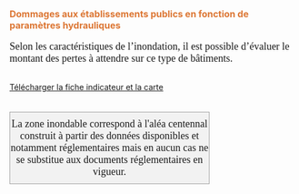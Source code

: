  <font size="3" color =" #dc7633"><b>
Dommages aux établissements publics en fonction de paramètres hydrauliques
 </b></font>
<br><br>
<font size="4.5px" face="calibri">
Selon les caractéristiques de l’inondation, il est possible d’évaluer le montant des pertes à attendre sur ce type de bâtiments.
 </font>
<br><br>

<a href=https://fiches.eptb-vienne.fr/ind_28a.pdf target=_blank><i class="fa fa-exclamation-circle"></i> Télécharger la fiche indicateur et la carte</a>
<br><br>

<font size="4.5px" face="calibri">
<p><div style="width: 350px;  padding-top:10px; padding-bottom:10px;border: 1px solid #A0A0A0; text-align: center;background: #F2F2F2;">La zone inondable correspond à l'aléa centennal construit à partir des données disponibles et notamment réglementaires mais en aucun cas ne se substitue aux documents réglementaires en vigueur.</div></p>
</font>